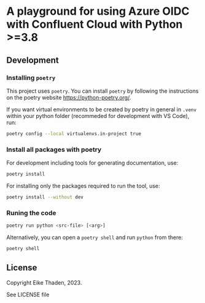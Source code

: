 # A playground for using Azure OIDC with Confluent Cloud with Python >=3.8

## Development

### Installing `poetry`

This project uses `poetry`. You can install `poetry` by following the instructions on the poetry website https://python-poetry.org/.

If you want virtual environments to be created by poetry in general in `.venv` within your python folder (recommeded for development with VS Code), run:

```bash
poetry config --local virtualenvs.in-project true
```

### Install all packages with poetry

For development including tools for generating documentation, use:

```bash
poetry install
```

For installing only the packages required to run the tool, use:

```bash
poetry install --without dev
```

### Runing the code

```bash
poetry run python <src-file> [<arg>]
```

Alternatively, you can open a `poetry shell` and run `python` from there:

```bash
poetry shell
```

## License

Copyright Eike Thaden, 2023.

See LICENSE file
